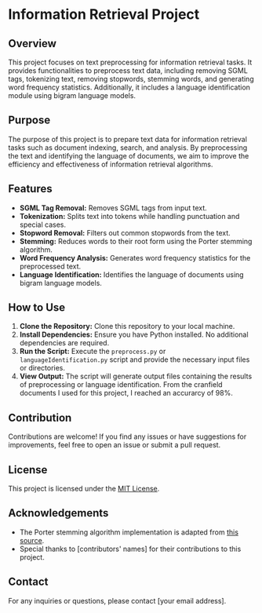 # Information Retrieval Project

## Overview
This project focuses on text preprocessing for information retrieval tasks. It provides functionalities to preprocess text data, including removing SGML tags, tokenizing text, removing stopwords, stemming words, and generating word frequency statistics. Additionally, it includes a language identification module using bigram language models.

## Purpose
The purpose of this project is to prepare text data for information retrieval tasks such as document indexing, search, and analysis. By preprocessing the text and identifying the language of documents, we aim to improve the efficiency and effectiveness of information retrieval algorithms.

## Features
- **SGML Tag Removal:** Removes SGML tags from input text.
- **Tokenization:** Splits text into tokens while handling punctuation and special cases.
- **Stopword Removal:** Filters out common stopwords from the text.
- **Stemming:** Reduces words to their root form using the Porter stemming algorithm.
- **Word Frequency Analysis:** Generates word frequency statistics for the preprocessed text.
- **Language Identification:** Identifies the language of documents using bigram language models.

## How to Use
1. **Clone the Repository:** Clone this repository to your local machine.
2. **Install Dependencies:** Ensure you have Python installed. No additional dependencies are required.
3. **Run the Script:** Execute the `preprocess.py` or `languageIdentification.py` script and provide the necessary input files or directories.
4. **View Output:** The script will generate output files containing the results of preprocessing or language identification. From the cranfield documents I used for this project, I reached an accurarcy of 98%.

## Contribution
Contributions are welcome! If you find any issues or have suggestions for improvements, feel free to open an issue or submit a pull request.

## License
This project is licensed under the [MIT License](LICENSE).

## Acknowledgements
- The Porter stemming algorithm implementation is adapted from [this source](link-to-source).
- Special thanks to [contributors' names] for their contributions to this project.

## Contact
For any inquiries or questions, please contact [your email address].
